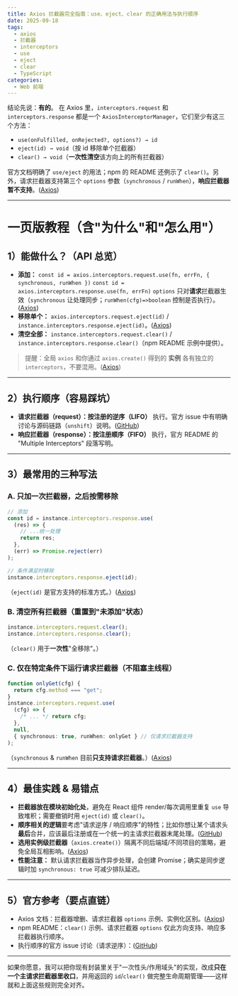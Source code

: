 ```yaml
---
title: Axios 拦截器完全指南：use、eject、clear 的正确用法与执行顺序
date: 2025-09-18
tags:
  - axios
  - 拦截器
  - interceptors
  - use
  - eject
  - clear
  - TypeScript
categories:
  - Web 前端
---
```


结论先说：**有的**。
在 Axios 里，`interceptors.request` 和 `interceptors.response` 都是一个 `AxiosInterceptorManager`，它们至少有这三个方法：

- `use(onFulfilled, onRejected?, options?) → id`
- `eject(id) → void`（按 id 移除单个拦截器）
- `clear() → void`（**一次性清空**该方向上的所有拦截器）

官方文档明确了 `use/eject` 的用法；npm 的 README 还例示了 `clear()`。另外，请求拦截器支持第三个 `options` 参数（`synchronous` / `runWhen`），**响应拦截器暂不支持**。([Axios][1])

---

# 一页版教程（含"为什么"和"怎么用"）

## 1）能做什么？（API 总览）

- **添加：**
  `const id = axios.interceptors.request.use(fn, errFn, { synchronous, runWhen })`
  `const id = axios.interceptors.response.use(fn, errFn)`
  `options` 只对**请求**拦截器生效（`synchronous` 让处理同步；`runWhen(cfg)=>boolean` 控制是否执行）。([Axios][1])
- **移除单个：**
  `axios.interceptors.request.eject(id)` / `instance.interceptors.response.eject(id)`。([Axios][1])
- **清空全部：**
  `instance.interceptors.request.clear()` / `instance.interceptors.response.clear()`（npm README 示例中提供）。

> 提醒：全局 `axios` 和你通过 `axios.create()` 得到的 **实例** 各有独立的 `interceptors`，不要混用。([Axios][1])

---

## 2）执行顺序（容易踩坑）

- **请求拦截器（request）：按注册的逆序（LIFO）** 执行。官方 issue 中有明确讨论与源码链路（`unshift`）说明。([GitHub][2])
- **响应拦截器（response）：按注册顺序（FIFO）** 执行，官方 README 的 "Multiple Interceptors" 段落写明。

---

## 3）最常用的三种写法

### A. 只加一次拦截器，之后按需移除

```ts
// 添加
const id = instance.interceptors.response.use(
  (res) => {
    // ...统一处理
    return res;
  },
  (err) => Promise.reject(err)
);

// 条件满足时移除
instance.interceptors.response.eject(id);
```

（`eject(id)` 是官方支持的标准方式。）([Axios][1])

### B. 清空所有拦截器（重置到"未添加"状态）

```ts
instance.interceptors.request.clear();
instance.interceptors.response.clear();
```

（`clear()` 用于**一次性**"全移除"。）

### C. 仅在特定条件下运行请求拦截器（不阻塞主线程）

```ts
function onlyGet(cfg) {
  return cfg.method === "get";
}
instance.interceptors.request.use(
  (cfg) => {
    /* ... */ return cfg;
  },
  null,
  { synchronous: true, runWhen: onlyGet } // 仅请求拦截器支持
);
```

（`synchronous` & `runWhen` 目前**只支持请求拦截器**。）([Axios][1])

---

## 4）最佳实践 & 易错点

- **拦截器放在模块初始化处**，避免在 React 组件 render/每次调用里重复 `use` 导致堆积；需要撤销时用 `eject(id)` 或 `clear()`。
- **顺序相关的逻辑**要考虑"请求逆序 / 响应顺序"的特性；比如你想让某个请求头**最后**合并，应该最后注册或在一个统一的主请求拦截器末尾处理。([GitHub][2])
- **选用实例级拦截器**（`axios.create()`）隔离不同后端域/不同项目的策略，避免全局互相影响。([Axios][1])
- **性能注意：** 默认请求拦截器当作异步处理，会创建 Promise；确实是同步逻辑时加 `synchronous: true` 可减少排队延迟。

---

## 5）官方参考（要点直链）

- Axios 文档：拦截器增删、请求拦截器 `options` 示例、实例化区别。([Axios][1])
- npm README：`clear()` 示例、请求拦截器 `options` 仅此方向支持、响应多拦截器执行顺序。
- 执行顺序的官方 issue 讨论（请求逆序）：([GitHub][2])

---

如果你愿意，我可以把你现有封装里关于"一次性头/作用域头"的实现，改成**只在一个主请求拦截器里收口**，并用返回的 `id`/`clear()` 做完整生命周期管理——这样就和上面这些规则完全对齐。

[1]: https://axios-http.com/docs/interceptors "Interceptors | Axios Docs"
[2]: https://github.com/axios/axios/issues/841?utm_source=chatgpt.com "Order of applying request interceptors is reversed. #841"
